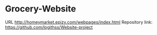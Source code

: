# Grocery-Website

URL http://homeymarket.epizy.com/webpages/index.html
Repository link: https://github.com/logithss/Website-project
